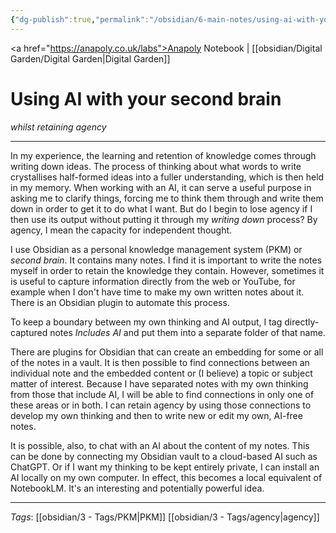 ```yaml
---
{"dg-publish":true,"permalink":"/obsidian/6-main-notes/using-ai-with-your-second-brain/","created":"2025-08-19T12:19:57.468+01:00","updated":"2025-08-19T14:26:17.402+01:00"}
---
```


<a href="https://anapoly.co.uk/labs">Anapoly Notebook</a> | [[obsidian/Digital Garden/Digital Garden\|Digital Garden]] 

# Using AI with your second brain
*whilst retaining agency*

---

In my experience, the learning and retention of knowledge comes through writing down ideas. The process of thinking about what words to write crystallises half-formed ideas into a fuller understanding, which is then held in my memory. When working with an AI, it can serve a useful purpose in asking me to clarify things, forcing me to think them through and write them down in order to get it to do what I want. But do I begin to lose agency if I then use its output without putting it through my *writing down* process? By agency, I mean the capacity for independent thought. 

I use Obsidian as a personal knowledge management system (PKM) or *second brain*. It contains many notes. I find it is important to write the notes myself in order to retain the knowledge they contain. However, sometimes it is useful to capture information directly from the web or YouTube, for example when I don't have time to make my own written notes about it. There is an Obsidian plugin to automate this process. 

To keep a boundary between my own thinking and AI output, I tag directly-captured notes *Includes AI* and put them into a separate folder of that name. 

There are plugins for Obsidian that can create an embedding for some or all of the notes in a vault. It is then possible to find connections between an individual note and the embedded content or (I believe) a topic or subject matter of interest. Because I have separated notes with my own thinking from those that include AI, I will be able to find connections in only one of these areas or in both. I can retain agency by using those connections to develop my own thinking and then to write new or edit my own, AI-free notes. 

It is possible, also, to chat with an AI about the content of my notes. This can be done by connecting my Obsidian vault to a cloud-based AI such as ChatGPT. Or if I want my thinking to be kept entirely private, I can install an AI locally on my own computer. In effect, this becomes a local equivalent of NotebookLM. It's an interesting and potentially powerful idea. 

---
*Tags*: [[obsidian/3 - Tags/PKM\|PKM]] [[obsidian/3 - Tags/agency\|agency]] 
